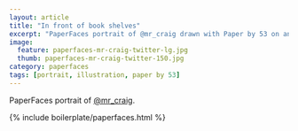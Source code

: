 ```yaml
---
layout: article
title: "In front of book shelves"
excerpt: "PaperFaces portrait of @mr_craig drawn with Paper by 53 on an iPad."
image: 
  feature: paperfaces-mr-craig-twitter-lg.jpg
  thumb: paperfaces-mr-craig-twitter-150.jpg
category: paperfaces
tags: [portrait, illustration, paper by 53]
---
```


PaperFaces portrait of [@mr_craig](http://twitter.com/mr_craig).

{% include boilerplate/paperfaces.html %}